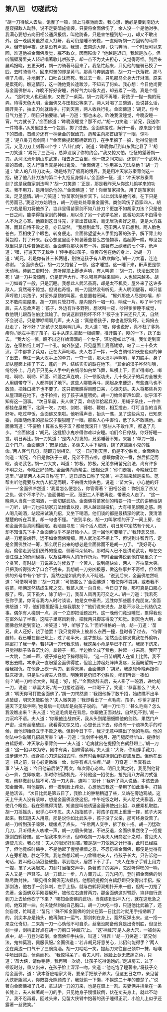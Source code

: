 ## 第八回　切磋武功

“胡一刀待敌人去后，饱餐了一顿，骑上马疾驰而去。我心想，他必是要到南边大屋窥探敌人动静，说不定要暗施偷袭，只要将金面佛伤了，余人没一个是他对手。我满心要想去向田相公通风报信，叫他防备，只是害怕撞到胡一刀，却又不敢出外。这一晚隔房虽然没人打鼾，我可仍是睡不安稳，一直倾听胡一刀回转的马蹄声。但守到半夜，还是没有声息。我想，去南边大屋，快马奔驰，一个时辰可以来回，难道他被金面佛发觉，寡不敌众，因而殒命？
“他越是迟归，我越是放心，但听隔壁房里夫人轻轻唱著歌儿哄孩子，却一点不为丈夫担心，又觉得奇怪。到后来晨鸡报晓，五更天时，胡一刀骑著马回来了。我急忙起来，只见他的座骑已换了一匹，去时骑青马，回来时骑的却是黄马。那黄马奔到店前，胡一刀一跃落鞍，那马幌了几幌，扑地倒了，口吐白沫而死。我过去一看，只见那马全身大汗淋漓，原来是累死的。瞧这情形，这一晚他竟长途跋涉，不知去了何处。我心想：今日他尚要与金面佛拼斗，昨晚不好好安睡，养好气力以备大战，却去累了一晚，真是个怪人。
“这时夫人也已起来，又做了一桌菜。胡一刀竟不再睡，将孩子一抛一抛的玩弄。待得天色大明，金面佛又与田相公等来了。两人对喝了三碗酒，没说甚么话，踢开凳子，抽出刀剑就动手。打到天黑，两人收兵行礼。金面佛道：‘胡兄，你今日气力差了，明日只怕要输。’胡一刀道：‘那也未必。昨晚我没睡觉，今晚安睡一宵，气力就长了。’金面佛道：‘昨晚没睡觉？那不对。’“胡一刀笑道：‘苗兄，我送你一件物事。’从房里提出一个包裹，掷了过去。金面佛接过，解开一看，原来是个割下的首级，首级旁还有一柄紫金的锯齿刀。范帮主向那首级望了一眼，惊叫道：‘是八卦刀商剑鸣！’“金面佛提起那柄锯齿刀，在手里掂了一掂，觉得份量很沉，又见刀刃上刻著四个字：‘八卦门商’，说道：‘昨晚你赶到山东武定县了？’胡一刀笑道：‘累死了三匹马，总算没误了你的约会。’“我又惊又怕，怔怔的望著胡一刀。从河北沧州到山东武定，相去近三百里，他一夜之间来回，还割了一个武林大豪的首级，这人行事当真是神出鬼没。
“金面佛道：‘你用甚么刀法杀他？’胡一刀道：‘此人的八卦刀功夫，确是练到了极高的境界，我是用冲天掌苏秦背剑这一招，破了他八卦刀法的第二十九招反身劈山。’金面佛一怔，道：‘冲天掌苏秦背剑？这是我苗家剑法啊？’胡一刀笑道：‘正是，那是我昨天从你这儿偷学来的功夫。我不用刀，是用剑杀他的。’“金面佛道：‘好！你替苗家报仇，用了是苗家剑法，足见盛情。’胡一刀笑道：‘你苗家剑独步天下，以此剑法杀他何难，在下只是代劳而已。’我这时方始明白，胡一刀是处处尊重金面佛。商剑鸣伤了苗家四人，胡一刀若是用刀将他杀了，岂非显得苗家剑不如八卦刀？更加不如胡家刀法？只是他一日之间，能学得苗家剑的神髓，用以杀了另一个武学名家，这番功夫实不由得令人不为之心寒。他直到这日斗完，才拿出首级来，毫无居功卖好之意，更是大方磊落，而其自恃不败之意，亦已显然。
“我想到此节，范田两人早已想到。两人脸色苍白，互相使了个眼色，转身便走。金面佛望望夫人手里抱著的孩子，解下背上的黄包袱，打了开来。我心想这里面不知装著些甚么古怪物事，踮起脚一瞧，却见包袱里只是几件普通衣服。金面佛将那块黄布一抖，瞧著布上绣著的七个字，低声道：‘嘿，打遍天下无敌手！’伸手抱过孩子，将黄布包在他的身上，对胡一刀道：‘胡兄，若是你有甚三长两短，别怕这孩子有人敢欺侮他。’胡一刀大喜，连连称谢。
“金面佛去后，胡一刀又饱餐了一顿，这才睡觉。这一睡下来，鼾声更是惊天动地。待到二更时分，忽听屋顶上脚步声响，有人叫道：‘胡一刀，快滚出来领死！’胡一刀并没惊醒，仍是鼾声大作。不久喝骂声越来越响，人也越来越多。胡一刀如聋了一般，只是沉睡。我想此人武艺虽高，却是太不机灵，屋外来了这许多敌人，竟然毫不惊觉。但说也奇怪，胡一刀固然没有听见，夫人明明醒著，却只低声哼歌儿哄孩子，对窗外屋顶的叫嚣，也是置若罔闻。
“屋外那些人尽是吵嚷，却又不敢闯进屋来，胡一刀则只管打呼。屋内屋外一唱一和，响成一片。吵了半个时辰，夫人忽柔声道：‘孩子，外边有许多野狗，想吠叫一夜，吵得爹爹睡不成觉，教他明儿跟苗伯伯比武输了。你说这群野狗坏不坏？’孩子生下来还只几天，自然不会说话，只是咿咿啊啊几声。夫人道：‘真是乖孩子，你也说野狗坏。让妈妈去赶走了，好不好？’那孩子又是啊啊几声。夫人道：‘嗯，你也说好，真不枉了爹妈疼你。’她左手抱了孩子，右手从床头拿起一根绸带，推开窗子，飕的一下，跃了出去。
“我大吃一惊，瞧不出这样娇滴滴的一个女子，轻功竟如此了得。我忙走到窗边，在窗格纸上刺了一个孔。向外张望，只见屋面上高高矮矮，站了二三十条大汉，手中都拿了兵刃，正在大声叱喝。夫人右手一挥，一条白绸带如长蛇也似的伸了出去，卷住一条大汉手上的单刀，一夺一放，那大汉叫声啊哟，单刀脱手，身子却从屋面上摔了下去，蓬的一声，结结实实的跌在地下。
“其余的汉子哗然叫嚷，纷纷扑上。月光下只见夫人手中的白绸带如白龙飞舞，纵横上下，但听得啷呛、啷呛、啊哟、啊哟、砰蓬、砰蓬之声连响，只一顿饭功夫，几十条汉子的兵刃全被夫人用绸带夺下，人都摔到了地下。这些人哪敢再斗，爬起身来便逃，有些连马也不敢骑，把牲口撇下也不要了。这只把我瞧得目瞪口呆，心惊肉跳。夫人将那些兵刃从屋顶踢在地下，也不捡拾，抱了孩子进屋喂奶。胡一刀始终鼾声如雷，似乎浑不知有这一回事。
“次日早晨，夫人做了菜，命店伴拾起兵刃，用绳子系住，一件件都挂在屋檐下，北风一吹，刀啦、剑啦、锤啦、鞭啦，相互撞击，叮叮当当的当真好听。吃过早饭，金面佛又来啦。他听得声音，抬头一瞧，见了这些兵刃，已知原委，向跟随他来的那些汉子狠狠瞪了一眼。那些人心中害怕，低了头不敢瞧他。金面佛骂道：‘不要脸！算甚么男子汉？都给我滚开！’那些人不敢作声，都退了几步。
“金面佛道：‘胡兄，这批胆小鬼吵得你难以安睡。咱们今日停战，你好好睡一觉，明日再比。’胡一刀笑道：‘是内人打发的，兄弟睡著不知。来罢！’单刀一振，立个门户。金面佛道：‘既是如此，多谢夫人手下容情，饶了这些胆小鬼的性命。’两人客气几句，随即刀剑相交。
“这一日打到天黑，仍是不分胜负。金面佛收剑道：‘胡兄，今日是你孩子三朝，兄弟不回去啦，想跟你痛饮一番，然后抵足而眠，谈论武艺。’胡一刀大笑，叫道：‘妙极，妙极。兄弟参研苗兄剑法，尚有许多不明之处，今晚正好领教。’金面佛向范帮主、田相公道：‘你们走罢，今晚我住在这里。’“胡苗两人本来自称‘在下’，这日却改口称了‘兄弟’，神态越来越是亲热。范帮主听他竟要与大仇人抵足而眠，不由得大惊失色，说道：‘苗大侠，小心他的奸计——’金面佛冷然道：‘我爱怎么便怎么，你管得著？’田相公道：‘你别忘了杀父之仇，做个不孝子孙。’金面佛脸一沉。范田二人不敢再说，带著众人走了。
“这一晚两人当真一面喝酒，一面切磋武功。金面佛将苗家剑的精要一招一式的讲解给胡一刀听，胡一刀也把胡家刀法倾囊以授，两人越谈越投机，大有相见恨晚之感。两人喝几碗酒，站起来试演几招，又坐下喝酒。他们谈的都是最精深的武功，我清清楚楚的听在耳里，却一句也不懂。
“说到半夜，胡一刀叫掌柜的开了一间上房，他和金面佛当真同榻而眠。我暗自寻思：‘两个活人进房，明日房中定然有个死人，却不知谁先下手？金面佛似乎不是奸险小人，这一回他可要糟了。’“我转念又想，胡一刀粗豪卤莽，远不如金面佛精细，两人武功虽不相上下，但说到斗智弄巧，定是金面佛胜过一筹，那么明日出来的想必是金面佛而不是胡一刀了。
“我好奇心起，偷偷走到他们房外的窗边，侧著耳朵倾听。那时两人已不是讲论武功，却在交谈江湖上的奇闻秘事，以及往年两人的所作所为。有时金面佛说到他在哪里杀了一个贪官，有时胡一刀说甚么时候救了一个苦人，说到痛快处，两人一齐拍掌大笑。只把我听得张大了口合不拢来。我想胡一刀穷凶极恶，做这些事并不奇怪，但金面佛的外号中有个‘佛’字，竟然也是如此的杀人不眨眼。
“说到后来，金面佛忽然叹道：‘可惜啊可惜！’胡一刀道：‘可惜甚么？’金面佛道：‘若使你不姓胡，或者我不姓苗，咱俩定然结成生死之交。我苗人凤一向自负，今日见了你，那可真是口服心服了。唉，天下虽大，除了胡一刀，我苗人凤再无可交之人。’胡一刀道：‘我若死在你手里，你可与我内人时时谈谈，她是女中豪杰，远胜你那些胆小鬼朋友。’金面佛怒道：‘哼，他们哪里配得上做我朋友？’“他们说来说去，总是不涉及上代结仇之事。偶尔有人碰到一点，另一个立即把话题岔开。这一晚他们竟没睡觉，累得我也在窗外站了半夜。这院子里寒风刺骨，把我两只脚冻得没了知觉。到天色大明，金面佛忽然走到窗边，冷笑道：‘哼，听够了么？’但听得格的一响，胡一刀道：‘苗兄，此人还好，饶了他罢！’我只觉得头上被甚么东西一撞，登时昏了过去。
“待得醒转，我已睡在自己炕上，过了老半天，这才想起，定然金面佛发觉我在外偷听，隔窗打了我一拳。若非胡一刀代我求情，我这条小命是早已不在了。我爬下炕来，只觉得脑子昏昏沉沈的，拿镜子一照，半边脸全成了紫色，肿起一寸来高。我吓了一大跳，当啷一声，镜子掉在地下摔得粉碎。
“这一日苗胡两人在堂上比武，我不敢出去瞧，本来我一直盼望金面佛得胜，但脸上肿起处阵阵发疼，反而盼望胡一刀给我报仇，在他身上砍一两刀。到得天黑，金面佛道：‘胡兄，我原想今晚再跟你联床夜话，只是生怕嫂夫人怪责。明晚若是仍旧不分胜败，咱们再谈一夜如何？’胡一刀哈哈大笑，叫道：‘好，好。’“金面佛辞去后，夫人斟了一碗酒，递给胡一刀，说道：‘恭喜大哥。’胡一刀接过酒碗，一口喝干了，笑道：‘恭喜甚么？’夫人道：‘明天你可打败金面佛了。’胡一刀愕然道：‘我跟他拆了数千招，始终瞧不出半点破绽，明天怎能胜他？’夫人微笑道：‘我却看出了一点毛病。孩子，你爹才是打遍天下无敌手啊。’她最后一句话却是向孩子说的。
“胡一刀忙问：‘甚么毛病？怎么我没瞧出来？’夫人道：‘他这毛病是在背后，你跟他正面对战，自然见不到。’胡一刀沉吟不语。夫人道：‘你跟他连战四天，我从头到尾细细瞧他的剑路，果然门户严密，没有丝毫破绽。我看得又惊又怕，心想长此下去，你终有一个疏神失手的时候，而他却始终立于不败之地。但到今日下午，我才无意中瞧出了他的毛病。他的剑法中你说哪几招最厉害？’胡一刀道：‘洗剑怀中抱月、迎门腿反劈华山、提撩剑白鹤舒翅、冲天掌苏秦背剑——’夫人道：‘毛病就出在提撩剑白鹤舒翅上。’胡一刀道：‘这一招以攻为守，刚中有柔，狠辣得紧啊。’夫人道：‘大哥，你用穿手藏刀、进步连环刀、缠身摘心刀这些招式时，他有时会用提撩剑白鹤舒翅反击。但他在出这一招之前，背心必定微微一耸，似乎有点儿怕痒。’“胡一刀奇道：‘当真有此事？’夫人道：‘今日他前后使了两次，每次背心必耸。明日比武之时，我见到他背心一耸，立即咳嗽，那时你制敌机先，不待他这一招使出，抢先用八方藏刀式强攻，他非撤剑认输不可。’胡一刀大喜，连叫：‘妙计！’我听了两人说话，本该去通知金面佛，叫他提防，但一摸到脸上疼处，心想他击我这一拳用了如此重手，打输是他活该。
“次日比武是第五日了，我脸上的肿稍稍退了些，又站在旁边观战。这天上午夫人没有咳嗽，想是金面佛没使这招。中午吃饭之时，夫人给丈夫斟酒，连使几个眼色，我在旁瞧得清楚，知道是叫他诱逼金面佛使出此招，以便乘机取胜。胡一刀摇摇头，似乎心中不忍。夫人指指孩子，将孩子在凳上重重一摔，孩子大哭起来。我知道夫人用意，那是说你如比武失手，孩子没了父亲，那可终身受苦了。胡一刀听到孩子啼哭，缓缓点了点头。
“午后两人交手，拆了数十招。胡一刀猛砍几刀，只听得夫人咳嗽一声，胡一刀眉头微皱，不进反退，金面佛果然使了一招提撩剑白鹤舒翅。这一招我本来不识，但昨晚胡一刀与夫人研商定计之时，曾见夫人连使几次。我心想：‘夫人的眼光好厉害。’若是胡一刀依她之计行事，此时已经胜了，但他竟临时缩手，不是他起了惺惺相惜之意，不忍伤害金面佛，那便是觉得有人在旁相助，胜之不武。我忽然想起胡一刀曾嘱咐夫人，待孩子长大，只告诉他一句话，要叫他心肠狠些硬些。事到临头，居然下不了手。
“夫人在孩子手臂上用力一捏，孩子大哭起来。刀剑叮当相交声中，杂著孩子的哭声，忽然听得嘿的一响，夫人又是一声轻咳。胡一刀踏上一步，八方藏刀式，刀光闪闪，登时把金面佛的剑路尽数封住。
“眼见得金面佛无法抵挡，他那招提撩剑白鹤舒翅只使得出半招。按那剑法，他右手一剑斜刺，左手上扬，就与白鹤将双翅扑开来一般，但胡一刀抢了先著，金面佛双手刚要展开，被他左右连臂两刀，那金面佛这对臂膀，岂非自行送到刀上去给他砍了下来？
“哪知金面佛的武功，当真练到出神入化，就在这危急之间，他双臂一曲，剑尖陡然刺向自己胸口。胡一刀大吃一惊，只道他比武输了，还剑自戕，忙叫道：‘苗兄！’殊不知金面佛的剑尖在第一日比武时就用手指拗断了的，剑尖本身是钝头，他再胸口一运气，那剑刺在身上，竟然反弹出来。这一招一来变化奇幻，二来胡一刀一心劝他不可自杀，丝毫没防备他竟是出奇制胜，但见长剑一弹，剑柄正好点在胡一刀胸口‘神藏穴’上。
“这‘神藏穴’是人身大穴，一被剑尖点中，胡一刀登时软倒。金面佛伸手扶住，叫道：‘得罪！’胡一刀笑道：‘苗兄剑法，鬼神莫测，佩服佩服。’金面佛道：‘若非胡兄好意关心，此招何能得手？’两人坐在桌边一口气干了三碗烧酒。胡一刀哈哈一笑，提起刀来往自己颈中一抹，咽喉中喷出鲜血，伏桌而死。
“我惊得呆了，看夫人时，她脸上竟无悲痛之色，只道：‘苗大侠，请你稍待，我再喂一次奶，让孩子吃得饱饱的。’走进房去，过了一顿饭时分，重又出来，在孩子脸上深深一吻，笑道：‘他吃饱了睡著啦。’将孩子交给金面佛，道：‘我本答应咱家大哥，要亲手把孩子养大，但这五日之中，亲见苗大侠肝胆照人，你既答允照顾孩子，我就偷一下懒，不挨这二十年的苦楚了。’“说著向金面佛福了几福，拿过胡一刀的刀来，也是在颈上一割。夫妻俩并排坐在一条长凳上，夫人拉著胡一刀的手，只见她身子慢慢软倒，伏在丈夫身上，就此不动了。我不忍再看，回过头来，见苗大侠臂中抱著的孩子睡得正沉，小脸儿上似乎还露著一丝微笑。”